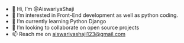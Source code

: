 - 👋 Hi, I’m @AiswariyaShaji
- 👀 I’m interested in Front-End development as well as python coding.
- 🌱 I’m currently learning Python Django
- 💞️ I’m looking to collaborate on open source projects
- 📫 Reach me on aiswariyashaji123@gmail.com

<!---
AiswariyaShaji/AiswariyaShaji is a ✨ special ✨ repository because its `README.md` (this file) appears on your GitHub profile.
You can click the Preview link to take a look at your changes.
--->
